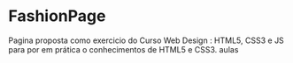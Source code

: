 # FashionPage
Pagina proposta como exercicio do Curso Web Design : HTML5, CSS3 e JS para por em prática o conhecimentos de HTML5 e CSS3. aulas
